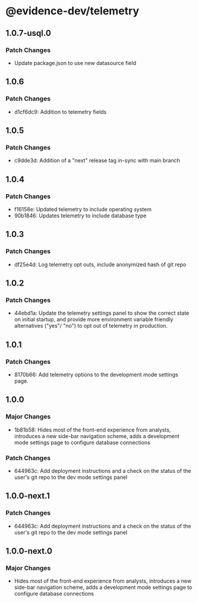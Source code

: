 # @evidence-dev/telemetry

## 1.0.7-usql.0

### Patch Changes

- Update package.json to use new datasource field

## 1.0.6

### Patch Changes

- d1cf6dc9: Addition to telemetry fields

## 1.0.5

### Patch Changes

- c9dde3d: Addition of a "next" release tag in-sync with main branch

## 1.0.4

### Patch Changes

- f16158e: Updated telemetry to include operating system
- 90b1846: Updates telemetry to include database type

## 1.0.3

### Patch Changes

- df25e4d: Log telemetry opt outs, include anonymized hash of git repo

## 1.0.2

### Patch Changes

- 44ebd1a: Update the telemetry settings panel to show the correct state on initial startup, and provide more environment variable friendly alternatives ("yes"/ "no") to opt out of telemetry in production.

## 1.0.1

### Patch Changes

- 8170b66: Add telemetry options to the development mode settings page.

## 1.0.0

### Major Changes

- 1b81b58: Hides most of the front-end experience from analysts, introduces a new side-bar navigation scheme, adds a development mode settings page to configure database connections

### Patch Changes

- 644963c: Add deployment instructions and a check on the status of the user's git repo to the dev mode settings panel

## 1.0.0-next.1

### Patch Changes

- 644963c: Add deployment instructions and a check on the status of the user's git repo to the dev mode settings panel

## 1.0.0-next.0

### Major Changes

- Hides most of the front-end experience from analysts, introduces a new side-bar navigation scheme, adds a development mode settings page to configure database connections
